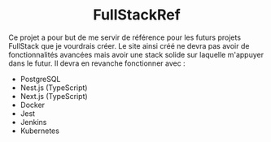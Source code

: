 <h1 align="center">FullStackRef</h1>

Ce projet a pour but de me servir de référence pour les futurs projets FullStack que je vourdrais créer. Le site ainsi créé ne devra pas avoir de fonctionnalités avancées mais avoir une stack solide sur laquelle m'appuyer dans le futur. Il devra en revanche fonctionner avec :

- PostgreSQL
- Nest.js (TypeScript)
- Next.js (TypeScript)
- Docker
- Jest
- Jenkins
- Kubernetes